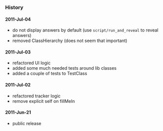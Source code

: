 ### History

#### 2011-Jul-04

* do not display answers by default (use `script/run_and_reveal` to reveal answers)
* removed ClassHierarchy (does not seem that important)

#### 2011-Jul-03

* refactored UI logic
* added some much needed tests around lib classes
* added a couple of tests to TestClass

#### 2011-Jul-02

* refactored tracker logic
* remove explicit self on fillMeIn

#### 2011-Jun-21

* public release
